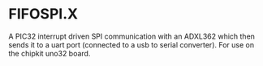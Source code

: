 FIFOSPI.X
=========

A PIC32 interrupt driven SPI communication with an ADXL362 which then sends it to a uart port (connected to a usb to serial converter). For use on the chipkit uno32 board.
